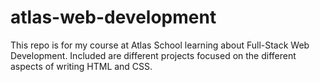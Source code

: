 # atlas-web-development
This repo is for my course at Atlas School learning about Full-Stack Web Development. Included are different projects focused on the different aspects of writing HTML and CSS.
